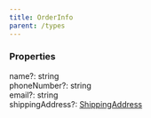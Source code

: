 ```yaml
---
title: OrderInfo
parent: /types
---
```


### Properties

<div class="flex flex-col gap-3"><div><div class="flex gap-2"><div class="font-mono p" id="p_name" data-anchor><span class="font-bold">name</span><span class="opacity-50"><span title="Optional" class="cursor-help">?</span>:</span> <span>string</span></div></div></div><div><div class="flex gap-2"><div class="font-mono p" id="p_phoneNumber" data-anchor><span class="font-bold">phoneNumber</span><span class="opacity-50"><span title="Optional" class="cursor-help">?</span>:</span> <span>string</span></div></div></div><div><div class="flex gap-2"><div class="font-mono p" id="p_email" data-anchor><span class="font-bold">email</span><span class="opacity-50"><span title="Optional" class="cursor-help">?</span>:</span> <span>string</span></div></div></div><div><div class="flex gap-2"><div class="font-mono p" id="p_shippingAddress" data-anchor><span class="font-bold">shippingAddress</span><span class="opacity-50"><span title="Optional" class="cursor-help">?</span>:</span> <a href="/types/shippingaddress"  >ShippingAddress</a></div></div></div></div>

